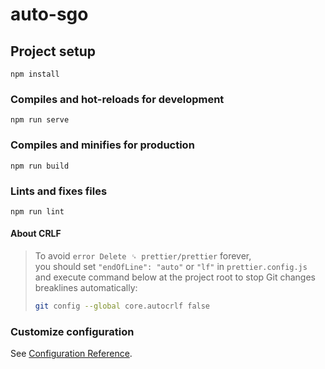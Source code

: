 # auto-sgo

## Project setup
```
npm install
```

### Compiles and hot-reloads for development
```
npm run serve
```

### Compiles and minifies for production
```
npm run build
```

### Lints and fixes files
```
npm run lint
```

#### About CRLF

> To avoid `error Delete ␍ prettier/prettier` forever,  
> you should set `"endOfLine": "auto"` or `"lf"` in `prettier.config.js`  
> and execute command below at the project root to stop Git changes breaklines automatically:
> ```bash
> git config --global core.autocrlf false
> ```

### Customize configuration
See [Configuration Reference](https://cli.vuejs.org/config/).
